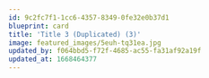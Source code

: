 ```yaml
---
id: 9c2fc7f1-1cc6-4357-8349-0fe32e0b37d1
blueprint: card
title: 'Title 3 (Duplicated) (3)'
image: featured_images/5euh-tq31ea.jpg
updated_by: f064bbd5-f72f-4685-ac55-fa31af92a19f
updated_at: 1668464377
---
```

